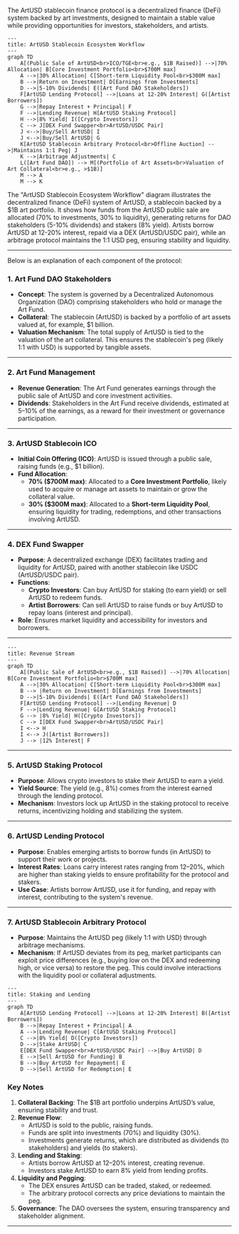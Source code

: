 The ArtUSD stablecoin finance protocol is a decentralized finance (DeFi) system backed by art investments, designed to maintain a stable value while providing opportunities for investors, stakeholders, and artists. 

```mermaid
---
title: ArtUSD Stablecoin Ecosystem Workflow
---
graph TD
    A[(Public Sale of ArtUSD<br>ICO/TGE<br>e.g., $1B Raised)] -->|70% Allocation| B[Core Investment Portfolio<br>$700M max]
    A -->|30% Allocation| C[Short-term Liquidity Pool<br>$300M max]
    B -->|Return on Investment| D[Earnings from Investments]
    D -->|5-10% Dividends| E([Art Fund DAO Stakeholders])
    F[ArtUSD Lending Protocol] -->|Loans at 12-20% Interest| G([Artist Borrowers])
    G -->|Repay Interest + Principal| F
    F -->|Lending Revenue| H[ArtUSD Staking Protocol]
    H -->|8% Yield| I([Crypto Investors])
    C --> J[DEX Fund Swapper<br>ArtUSD/USDC Pair]
    J <-->|Buy/Sell ArtUSD| I
    J <-->|Buy/Sell ArtUSD| G
    K[ArtUSD Stablecoin Arbitrary Protocol<br>Offline Auction] -->|Maintains 1:1 Peg| J
    K -->|Arbitrage Adjustments| C
    L([Art Fund DAO]) --> M[(Portfolio of Art Assets<br>Valuation of Art Collateral<br>e.g., >$1B)]
    M --> A
    M --> K 
```    
The "ArtUSD Stablecoin Ecosystem Workflow" diagram illustrates the decentralized finance (DeFi) system of ArtUSD, a stablecoin backed by a $1B art portfolio. It shows how funds from the ArtUSD public sale are allocated (70% to investments, 30% to liquidity), generating returns for DAO stakeholders (5-10% dividends) and stakers (8% yield). Artists borrow ArtUSD at 12-20% interest, repaid via a DEX (ArtUSD/USDC pair), while an arbitrage protocol maintains the 1:1 USD peg, ensuring stability and liquidity.

---

Below is an explanation of each component of the protocol:

### 1. **Art Fund DAO Stakeholders**
- **Concept**: The system is governed by a Decentralized Autonomous Organization (DAO) comprising stakeholders who hold or manage the Art Fund.
- **Collateral**: The stablecoin (ArtUSD) is backed by a portfolio of art assets valued at, for example, $1 billion.
- **Valuation Mechanism**: The total supply of ArtUSD is tied to the valuation of the art collateral. This ensures the stablecoin's peg (likely 1:1 with USD) is supported by tangible assets.

---

### 2. **Art Fund Management**
- **Revenue Generation**: The Art Fund generates earnings through the public sale of ArtUSD and core investment activities.
- **Dividends**: Stakeholders in the Art Fund receive dividends, estimated at 5–10% of the earnings, as a reward for their investment or governance participation.

---

### 3. **ArtUSD Stablecoin ICO**
- **Initial Coin Offering (ICO)**: ArtUSD is issued through a public sale, raising funds (e.g., $1 billion).
- **Fund Allocation**:
  - **70% ($700M max)**: Allocated to a **Core Investment Portfolio**, likely used to acquire or manage art assets to maintain or grow the collateral value.
  - **30% ($300M max)**: Allocated to a **Short-term Liquidity Pool**, ensuring liquidity for trading, redemptions, and other transactions involving ArtUSD.

---

### 4. **DEX Fund Swapper**
- **Purpose**: A decentralized exchange (DEX) facilitates trading and liquidity for ArtUSD, paired with another stablecoin like USDC (ArtUSD/USDC pair).
- **Functions**:
  - **Crypto Investors**: Can buy ArtUSD for staking (to earn yield) or sell ArtUSD to redeem funds.
  - **Artist Borrowers**: Can sell ArtUSD to raise funds or buy ArtUSD to repay loans (interest and principal).
- **Role**: Ensures market liquidity and accessibility for investors and borrowers.

---
```mermaid
---
title: Revenue Stream
---
graph TD
    A[(Public Sale of ArtUSD<br>e.g., $1B Raised)] -->|70% Allocation| B[Core Investment Portfolio<br>$700M max]
    A -->|30% Allocation| C[Short-term Liquidity Pool<br>$300M max]
    B --> |Return on Investment| D[Earnings from Investments]
    D -->|5-10% Dividends| E([Art Fund DAO Stakeholders])
    F[ArtUSD Lending Protocol] -->|Lending Revenue| D
    F -->|Lending Revenue| G[ArtUSD Staking Protocol]
    G --> |8% Yield| H([Crypto Investors])
    C --> I[DEX Fund Swapper<br>ArtUSD/USDC Pair]
    I <--> H
    I <--> J([Artist Borrowers])
    J --> |12% Interest| F
```
---

### 5. **ArtUSD Staking Protocol**
- **Purpose**: Allows crypto investors to stake their ArtUSD to earn a yield.
- **Yield Source**: The yield (e.g., 8%) comes from the interest earned through the lending protocol.
- **Mechanism**: Investors lock up ArtUSD in the staking protocol to receive returns, incentivizing holding and stabilizing the system.

---

### 6. **ArtUSD Lending Protocol**
- **Purpose**: Enables emerging artists to borrow funds (in ArtUSD) to support their work or projects.
- **Interest Rates**: Loans carry interest rates ranging from 12–20%, which are higher than staking yields to ensure profitability for the protocol and stakers.
- **Use Case**: Artists borrow ArtUSD, use it for funding, and repay with interest, contributing to the system's revenue.

---

### 7. **ArtUSD Stablecoin Arbitrary Protocol**
- **Purpose**: Maintains the ArtUSD peg (likely 1:1 with USD) through arbitrage mechanisms.
- **Mechanism**: If ArtUSD deviates from its peg, market participants can exploit price differences (e.g., buying low on the DEX and redeeming high, or vice versa) to restore the peg. This could involve interactions with the liquidity pool or collateral adjustments.


```mermaid
---
title: Staking and Lending
---
graph TD
    A[ArtUSD Lending Protocol] -->|Loans at 12-20% Interest| B([Artist Borrowers])
    B -->|Repay Interest + Principal| A
    A -->|Lending Revenue| C[ArtUSD Staking Protocol]
    C -->|8% Yield| D([Crypto Investors])
    D -->|Stake ArtUSD| C
    E[DEX Fund Swapper<br>ArtUSD/USDC Pair] -->|Buy ArtUSD| D
    E -->|Sell ArtUSD for Funding| B
    B -->|Buy ArtUSD for Repayment| E
    D -->|Sell ArtUSD for Redemption| E
```

### Key Notes

1. **Collateral Backing**: The $1B art portfolio underpins ArtUSD’s value, ensuring stability and trust.
2. **Revenue Flow**:
   - ArtUSD is sold to the public, raising funds.
   - Funds are split into investments (70%) and liquidity (30%).
   - Investments generate returns, which are distributed as dividends (to stakeholders) and yields (to stakers).
3. **Lending and Staking**:
   - Artists borrow ArtUSD at 12–20% interest, creating revenue.
   - Investors stake ArtUSD to earn 8% yield from lending profits.
4. **Liquidity and Pegging**:
   - The DEX ensures ArtUSD can be traded, staked, or redeemed.
   - The arbitrary protocol corrects any price deviations to maintain the peg.
5. **Governance**: The DAO oversees the system, ensuring transparency and stakeholder alignment.

---
